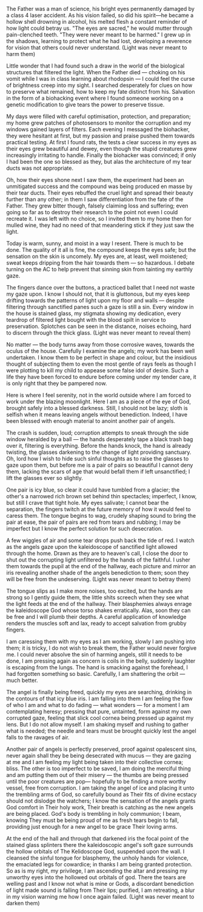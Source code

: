 
The Father was a man of science, his bright eyes permanently damaged by a class 4 laser accident. As his vision failed, so did his spirit—he became a hollow shell drowning in alcohol, his melted flesh a constant reminder of how light could betray us. "The eyes are sacred," he would mutter through pain-clenched teeth. "They were never meant to be harmed." I grew up in the shadows, learning to protect what he had lost, developing a reverence for vision that others could never understand. (Light was never meant to harm them)

Little wonder that I had found such a draw in the world of the biological structures that filtered the light. When the Father died — choking on his vomit while I was in class learning about rhodopsin — I could feel the curse of brightness creep into my sight. I searched desperately for clues on how to preserve what remained, how to keep my fate distinct from his. Salvation in the form of a biohacking event where I found someone working on a genetic modification to give tears the power to preserve tissue.

My days were filled with careful optimisation, protection, and preparation; my home grew patches of photosensors to monitor the corruption and my windows gained layers of filters. Each evening I messaged the biohacker, they were hesitant at first, but my passion and praise pushed them towards practical testing. At first I found rats, the tests a clear success in my eyes as their eyes grew beautiful and dewey, even though the stupid creatures grew increasingly irritating to handle. Finally the biohacker was convinced; if only I had been the one so blessed as they, but alas the architecture of my tear ducts was not appropriate.

Oh, how their eyes shone next I saw them, the experiment had been an unmitigated success and the compound was being produced en masse by their tear ducts. Their eyes rebuffed the cruel light and spread their beauty further than any other; in them I saw differentiation from the fate of the Father. They grew bitter though, falsely claiming loss and suffering; even going so far as to destroy their research to the point not even I could recreate it. I was left with no choice, so I invited them to my home then for mulled wine, they had no need of that meandering stick if they just saw the light.



Today is warm, sunny, and moist in a way I resent. There is much to be done. The quality of it all is fine, the compound keeps the eyes safe; but the sensation on the skin is uncomely. My eyes are, at least, well moistened; sweat keeps dripping from the hair towards them — so hazardous. I debate turning on the AC to help prevent that sinning skin from tainting my earthly gaze.

The fingers dance over the buttons, a practiced ballet that I need not waste my gaze upon. I know I should not, that it is gluttonous, but my eyes keep drifting towards the patterns of light upon my floor and walls — despite filtering through sanctified panes such a gaze is still a sin. Every window in the house is stained glass, my stigmata showing my dedication, every teardrop of filtered light bought with the blood spilt in service to preservation. Splotches can be seen in the distance, noises echoing, hard to discern through the thick glass. (Light was never meant to reveal them)

No matter — the body turns away from those corrosive waves, towards the oculus of the house. Carefully I examine the angels; my work has been well undertaken. I know them to be perfect in shape and colour, but the insidious thought of subjecting them to even the most gentle of rays feels as though I were plotting to kill my child to appease some false idol of desire. Such a life they have been forced to endure before coming under my tender care, it is only right that they be pampered now.

Here is where I feel serenity, not in the world outside where I am forced to work under the blazing moonlight. Here I am as a piece of the eye of God, brought safely into a blessed darkness. Still, I should not be lazy; sloth is selfish when it means leaving angels without benediction. Indeed, I have been blessed with enough material to anoint another pair of angels.



The crash is sudden, loud; corruption attempts to sneak through the side window heralded by a ball — the hands desperately tape a black trash bag over it, filtering is everything. Before the hands knock, the hand is already twisting, the glasses darkening to the change of light providing sanctuary. Oh, lord how I wish to hide such sinful thoughts as to raise the glasses to gaze upon them, but before me is a pair of pairs so beautiful I cannot deny them, lacking the scars of age that would befall them if left unsanctified; I lift the glasses ever so slightly.

One pair is icy blue, so clear it could have tumbled from a glacier; the other's a narrowed rich brown set behind thin spectacles; imperfect, I know, but still I crave that tight hole. My eyes salivate; I cannot bear the separation, the fingers twitch at the future memory of how it would feel to caress them. The tongue begins to wag, crudely shaping sound to bring the pair at ease, the pair of pairs are red from tears and rubbing; I may be imperfect but I know the perfect solution for such desecration.

A few wiggles of air and some tear drops push back the tide of red. I watch as the angels gaze upon the kaleidoscope of sanctified light allowed through the home. Drawn as they are to heaven's call, I close the door to shut out the corrupting light unfiltered by the hands of the faithful. I usher them towards the pupil at the end of the hallway, each picture and mirror an iris revealing another shade of the angels benediction to them; soon they will be free from the undeserving. (Light was never meant to betray them)

The tongue slips as I make more noises, too excited, but the hands are strong so I gently guide them, the little shits screech when they see what the light feeds at the end of the hallway. Their blasphemies always enrage the kaleidoscope God whose torso shakes erratically. Alas, soon they can be free and I will plumb their depths. A careful application of knowledge renders the muscles soft and lax, ready to accept salvation from grubby fingers.



I am caressing them with my eyes as I am working, slowly I am pushing into them; it is tricky, I do not wish to break them, the Father would never forgive me. I could never absolve the sin of harming angels, still it needs to be done, I am pressing again as concern is coils in the belly, suddenly laughter is escaping from the lungs. The hand is smacking against the forehead, I had forgotten something so basic. Carefully, I am shattering the orbit — much better.

The angel is finally being freed, quickly my eyes are searching, drinking in the contours of that icy blue iris. I am falling into them I am feeling the flow of who I am and what to do fading — what wonders — for a moment I am contemplating heresy; pressing that pure, untainted, form against my own corrupted gaze, feeling that slick cool cornea being pressed up against my lens. But I do not allow myself. I am shaking myself and rushing to gather what is needed; the needle and tears must be brought quickly lest the angel falls to the ravages of air.

Another pair of angels is perfectly preserved, proof against opalescent sins, never again shall they be being desecrated with mucus — they are gazing at me and I am feeling my light being taken into their collective cornea; bliss. The other is too imperfect to be saved, I am doing the merciful thing and am putting them out of their misery — the thumbs are being pressed until the poor creatures are pop— hopefully to be finding a more worthy vessel, free from corruption. I am taking the angel of ice and placing it unto the trembling arms of God, so carefully bound as Their fits of divine ecstacy should not dislodge  the watchers; I know the sensation of the angels grants God comfort in Their holy work, Their breath is catching as the new angels are being placed. God's body is trembling in holy communion; I beam, knowing They must be being proud of me as fresh tears begin to fall, providing just enough for a new angel to be grace Their loving arms.

At the end of the hall and through that darkened iris the focal point of the stained glass splinters there the kaleidoscopic angel's soft gaze surrounds the hollow orbitals of The Kelidoscope God, suspended upon the wall. I cleansed the sinful tongue for blasphemy, the unholy hands for violence, the emaciated legs for cowardice; in thanks I am being granted protection. So as is my right, my privilege, I am ascending the altar and pressing my unworthy eyes into the hollowed out orbitals of god. There the tears are welling past and I know not what is mine or Gods, a discordant benediction of light made sound is falling from Their lips; purified, I am retreating, a blur in my vision warning me how I once again failed. (Light was never meant to darken them)